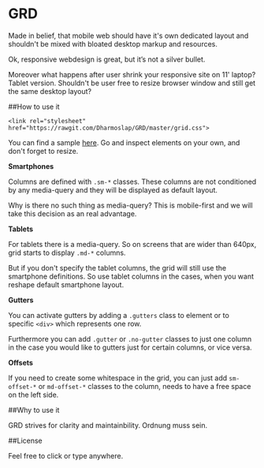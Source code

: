GRD
=============



Made in belief, that mobile web should have it's own dedicated layout and shouldn't be mixed with bloated desktop markup and resources.

Ok, responsive webdesign is great, but it’s not a silver bullet.

Moreover what happens after user shrink your responsive site on 11' laptop?
Tablet version. Shouldn't be user free to resize browser window and still get the same desktop layout?

##How to use it

``<link rel="stylesheet" href="https://rawgit.com/Dharmoslap/GRD/master/grid.css">``

You can find a sample [here](http://dharmoslap.github.io/GRD/). Go and inspect elements on your own, and don't forget to resize.

**Smartphones**

Columns are defined with `.sm-*` classes.
These columns are not conditioned by any media-query and they will be displayed as default layout.

Why is there no such thing as media-query?
This is mobile-first and we will take this decision as an real advantage.

**Tablets**

For tablets there is a media-query.
So on screens that are wider than 640px, grid starts to display `.md-*` columns.

But if you don't specify the tablet columns, the grid will still use the smartphone definitions.
So use tablet columns in the cases, when you want reshape default smartphone layout.


**Gutters**

You can activate gutters by adding a `.gutters` class to <body> element or to specific `<div>` which represents one row.

Furthermore you can add `.gutter` or `.no-gutter` classes to just one column in the case you would like to gutters just for certain columns, or vice versa.  

**Offsets**

If you need to create some whitespace in the grid, you can just add `sm-offset-*` or `md-offset-*` classes to the column, needs to have a free space on the left side.


##Why to use it

GRD strives for clarity and maintainbility. Ordnung muss sein.


##License

Feel free to click or type anywhere.
